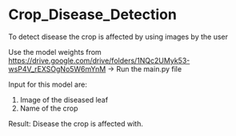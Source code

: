 # Crop_Disease_Detection
To detect disease the crop is affected by using images by the user

Use the model weights from https://drive.google.com/drive/folders/1NQc2UMyk53-wsP4V_rEXSOgNo5W6mYnM
 -> Run the main.py file

Input for this model are:
1. Image of the diseased leaf
2. Name of the crop

Result: Disease the crop is affected with.
